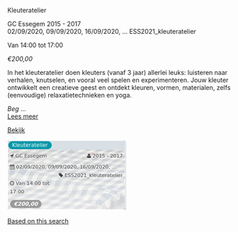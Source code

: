 Kleuteratelier

GC Essegem 2015 - 2017  
02/09/2020, 09/09/2020, 16/09/2020, ... ESS2021\_kleuteratelier  

Van 14:00 tot 17:00

*€200,00*

  

In het kleuteratelier doen kleuters (vanaf 3 jaar) allerlei leuks: luisteren naar verhalen, knutselen, en vooral veel spelen en experimenteren. Jouw kleuter ontwikkelt een creatieve geest en ontdekt kleuren, vormen, materialen, zelfs (eenvoudige) relaxatietechnieken en yoga.  
  
*Beg*  ...  
[Lees meer](https://tickets.vgc.be/activity/subscribe/ESS2021_kleuteratelier)

[Bekijk](https://tickets.vgc.be/activity/subscribe/ESS2021_kleuteratelier)

![](54029.png)

[Based on this search](https://tickets.vgc.be/activity/index?&vrijeplaatsen=1&Age%5B%5D=3%2C4&entity=109)